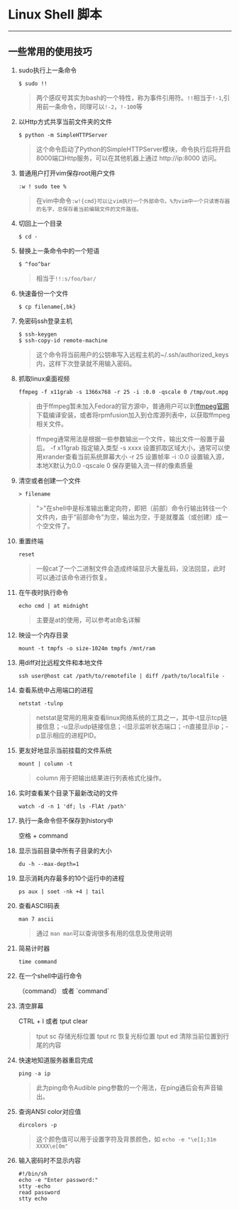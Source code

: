 # Linux Shell 脚本

----------
## 一些常用的使用技巧

1. sudo执行上一条命令

    `$ sudo !!`
    
    > 两个感叹号其实为bash的一个特性，称为事件引用符。`!!`相当于`!-1`,引用前一条命令，同理可以`!-2`，`!-100`等
    
2. 以Http方式共享当前文件夹的文件

    `$ python -m SimpleHTTPServer`
    
    > 这个命令启动了Python的SimpleHTTPServer模块，命令执行后将开启8000端口Http服务，可以在其他机器上通过 http://ip:8000 访问。

3. 普通用户打开vim保存root用户文件

    `:w ! sudo tee %`
    
    > 在vim中命令`:w!{cmd}可以让vim执行一个外部命令。%为vim中一个只读寄存器的名字，总保存着当前编辑文件的文件路径。`
    
4. 切回上一个目录

    `$ cd -`
    
5. 替换上一条命令中的一个短语

    `$ ^foo^bar`
    
    > 相当于`!!:s/foo/bar/`
    
6. 快速备份一个文件

    `$ cp filename{,bk}`
    
7. 免密码ssh登录主机

    ```
    $ ssh-keygen
    $ ssh-copy-id remote-machine
    ```
    
    > 这个命令将当前用户的公钥串写入远程主机的~/.ssh/authorized_keys内，这样下次登录就不用输入密码。
    
8. 抓取linux桌面视频

    `ffmpeg -f x11grab -s 1366x768 -r 25 -i :0.0 -qscale 0 /tmp/out.mpg`
    
    > 由于ffmpeg暂未加入Fedora的官方源中，普通用户可以到[ffmpeg官网](/www.ffmpeg.org)下载编译安装，或者将rpmfusion加入到仓库源列表中，以获取ffmpeg相关文件。
    
    > ffmpeg通常用法是根据一些参数输出一个文件，输出文件一般置于最后。
    -f x11grab    指定输入类型
    -s xxxx    设置抓取区域大小，通常可以使用xrander查看当前系统屏幕大小
    -r 25    设置帧率
    -i :0.0    设置输入源，本地X默认为0.0
    -qscale 0    保存更输入流一样的像素质量    

9. 清空或者创建一个文件

    `> filename`
    
    > "\>"在shell中是标准输出重定向符，即把（前部）命令行输出转往一个文件内，由于“前部命令”为空，输出为空，于是就覆盖（或创建）成一个空文件了。
    
10. 重置终端

    `reset`

     > 一般cat了一个二进制文件会造成终端显示大量乱码，没法回显，此时可以通过该命令进行恢复。
    
11. 在午夜时执行命令

    `echo cmd | at midnight`
    
    > 主要是at的使用，可以参考at命名详解
    
12. 映设一个内存目录

    `mount -t tmpfs -o size-1024m tmpfs /mnt/ram`
    
13. 用diff对比远程文件和本地文件
    
    ```
    ssh user@host cat /path/to/remotefile | diff /path/to/localfile -
    ```
    
14. 查看系统中占用端口的进程

    `netstat -tulnp`
    
    > netstat是常用的用来查看linux网络系统的工具之一，其中-t显示tcp链接信息；-u显示udp链接信息；-l显示监听状态端口；-n直接显示ip；-p显示相应的进程PID。

15. 更友好地显示当前挂载的文件系统
 
      `mount | column -t`
      
       > column 用于把输出结果进行列表格式化操作。 

16. 实时查看某个目录下最新改动的文件

    `watch -d -n 1 'df; ls -FlAt /path'`
    
17. 执行一条命令但不保存到history中

    空格 + command
    
18. 显示当前目录中所有子目录的大小

    `du -h --max-depth=1`
    
19. 显示消耗内存最多的10个运行中的进程

    `ps aux | soet -nk +4 | tail`
    
20. 查看ASCII码表

    `man 7 ascii`
    
    > 通过 `man man`可以查询很多有用的信息及使用说明
    
21. 简易计时器

    `time command`
    
22. 在一个shell中运行命令

    （command） 或者 \`command\`
    
23. 清空屏幕

    CTRL + l  或者 tput clear
    
    > tput sc 存储光标位置
    > tput rc 恢复光标位置
    > tput ed 清除当前位置到行尾的内容
    
24. 快速地知道服务器重启完成

    `ping -a ip`
    
    > 此为ping命令Audible ping参数的一个用法，在ping通后会有声音输出。
    
25. 查询ANSI color对应值

    `dircolors -p`
    
    > 这个颜色值可以用于设置字符及背景颜色，如 `echo -e "\e[1;31m XXXX\e[0m"`
    
26. 输入密码时不显示内容

    ```
    #!/bin/sh
    echo -e "Enter password:"
    stty -echo
    read password
    stty echo
    ```

















